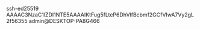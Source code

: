 ssh-ed25519 AAAAC3NzaC1lZDI1NTE5AAAAIKtFug5fLteP6DhVlfBcbmf2GCfVIwA7Vy2gL2f56355 admin@DESKTOP-PA8G466

